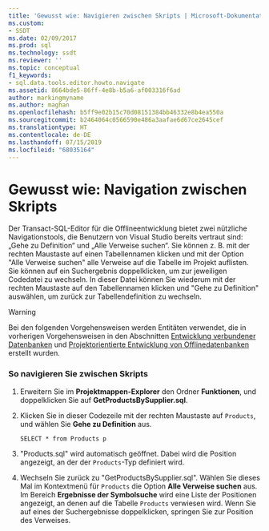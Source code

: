 ```yaml
---
title: 'Gewusst wie: Navigieren zwischen Skripts | Microsoft-Dokumentation'
ms.custom:
- SSDT
ms.date: 02/09/2017
ms.prod: sql
ms.technology: ssdt
ms.reviewer: ''
ms.topic: conceptual
f1_keywords:
- sql.data.tools.editor.howto.navigate
ms.assetid: 8664bde5-86ff-4e8b-b5a6-af003316f6ad
author: markingmyname
ms.author: maghan
ms.openlocfilehash: b5ff9e02b15c70d08151384bb46332e8b4ea550a
ms.sourcegitcommit: b2464064c0566590e486a3aafae6d67ce2645cef
ms.translationtype: HT
ms.contentlocale: de-DE
ms.lasthandoff: 07/15/2019
ms.locfileid: "68035164"
---
```

# <a name="how-to-navigate-between-scripts"></a>Gewusst wie: Navigation zwischen Skripts
Der Transact\-SQL-Editor für die Offlineentwicklung bietet zwei nützliche Navigationstools, die Benutzern von Visual Studio bereits vertraut sind: „Gehe zu Definition“ und „Alle Verweise suchen“. Sie können z. B. mit der rechten Maustaste auf einen Tabellennamen klicken und mit der Option "Alle Verweise suchen" alle Verweise auf die Tabelle im Projekt auflisten. Sie können auf ein Suchergebnis doppelklicken, um zur jeweiligen Codedatei zu wechseln. In dieser Datei können Sie wiederum mit der rechten Maustaste auf den Tabellennamen klicken und "Gehe zu Definition" auswählen, um zurück zur Tabellendefinition zu wechseln.  
  
> [!WARNING]  
> Bei den folgenden Vorgehensweisen werden Entitäten verwendet, die in vorherigen Vorgehensweisen in den Abschnitten [Entwicklung verbundener Datenbanken](../ssdt/connected-database-development.md) und [Projektorientierte Entwicklung von Offlinedatenbanken](../ssdt/project-oriented-offline-database-development.md) erstellt wurden.  
  
### <a name="to-navigate-between-scripts"></a>So navigieren Sie zwischen Skripts  
  
1.  Erweitern Sie im **Projektmappen-Explorer** den Ordner **Funktionen**, und doppelklicken Sie auf **GetProductsBySupplier.sql**.  
  
2.  Klicken Sie in dieser Codezeile mit der rechten Maustaste auf `Products`, und wählen Sie **Gehe zu Definition** aus.  
  
    ```  
    SELECT * from Products p  
    ```  
  
3.  "Products.sql" wird automatisch geöffnet. Dabei wird die Position angezeigt, an der der `Products`-Typ definiert wird.  
  
4.  Wechseln Sie zurück zu "GetProductsBySupplier.sql". Wählen Sie dieses Mal im Kontextmenü für `Products` die Option **Alle Verweise suchen** aus. Im Bereich **Ergebnisse der Symbolsuche** wird eine Liste der Positionen angezeigt, an denen auf die Tabelle `Products` verwiesen wird. Wenn Sie auf eines der Suchergebnisse doppelklicken, springen Sie zur Position des Verweises.  
  
